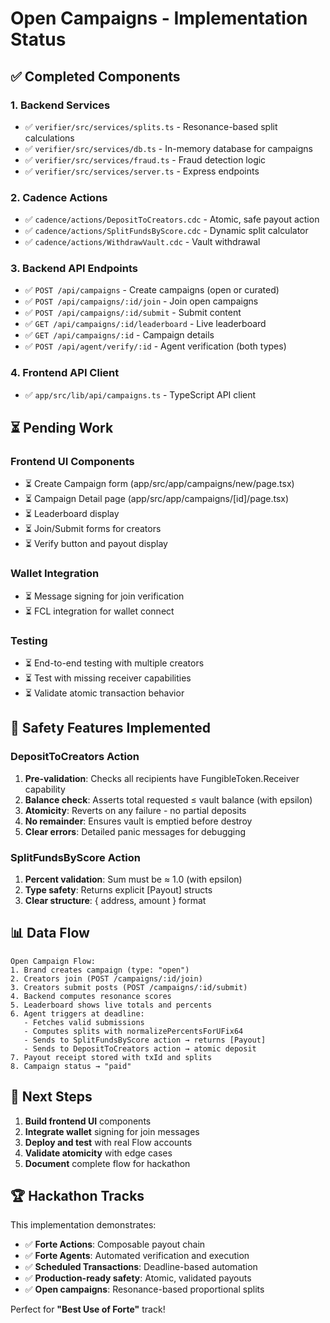 # Open Campaigns - Implementation Status

## ✅ Completed Components

### 1. **Backend Services**
- ✅ `verifier/src/services/splits.ts` - Resonance-based split calculations
- ✅ `verifier/src/services/db.ts` - In-memory database for campaigns
- ✅ `verifier/src/services/fraud.ts` - Fraud detection logic
- ✅ `verifier/src/services/server.ts` - Express endpoints

### 2. **Cadence Actions**
- ✅ `cadence/actions/DepositToCreators.cdc` - Atomic, safe payout action
- ✅ `cadence/actions/SplitFundsByScore.cdc` - Dynamic split calculator
- ✅ `cadence/actions/WithdrawVault.cdc` - Vault withdrawal

### 3. **Backend API Endpoints**
- ✅ `POST /api/campaigns` - Create campaigns (open or curated)
- ✅ `POST /api/campaigns/:id/join` - Join open campaigns
- ✅ `POST /api/campaigns/:id/submit` - Submit content
- ✅ `GET /api/campaigns/:id/leaderboard` - Live leaderboard
- ✅ `GET /api/campaigns/:id` - Campaign details
- ✅ `POST /api/agent/verify/:id` - Agent verification (both types)

### 4. **Frontend API Client**
- ✅ `app/src/lib/api/campaigns.ts` - TypeScript API client

## ⏳ Pending Work

### Frontend UI Components
- ⏳ Create Campaign form (app/src/app/campaigns/new/page.tsx)
- ⏳ Campaign Detail page (app/src/app/campaigns/[id]/page.tsx)
- ⏳ Leaderboard display
- ⏳ Join/Submit forms for creators
- ⏳ Verify button and payout display

### Wallet Integration
- ⏳ Message signing for join verification
- ⏳ FCL integration for wallet connect

### Testing
- ⏳ End-to-end testing with multiple creators
- ⏳ Test with missing receiver capabilities
- ⏳ Validate atomic transaction behavior

## 🔐 Safety Features Implemented

### DepositToCreators Action
1. **Pre-validation**: Checks all recipients have FungibleToken.Receiver capability
2. **Balance check**: Asserts total requested ≤ vault balance (with epsilon)
3. **Atomicity**: Reverts on any failure - no partial deposits
4. **No remainder**: Ensures vault is emptied before destroy
5. **Clear errors**: Detailed panic messages for debugging

### SplitFundsByScore Action
1. **Percent validation**: Sum must be ≈ 1.0 (with epsilon)
2. **Type safety**: Returns explicit [Payout] structs
3. **Clear structure**: { address, amount } format

## 📊 Data Flow

```
Open Campaign Flow:
1. Brand creates campaign (type: "open")
2. Creators join (POST /campaigns/:id/join)
3. Creators submit posts (POST /campaigns/:id/submit)
4. Backend computes resonance scores
5. Leaderboard shows live totals and percents
6. Agent triggers at deadline:
   - Fetches valid submissions
   - Computes splits with normalizePercentsForUFix64
   - Sends to SplitFundsByScore action → returns [Payout]
   - Sends to DepositToCreators action → atomic deposit
7. Payout receipt stored with txId and splits
8. Campaign status → "paid"
```

## 🎯 Next Steps

1. **Build frontend UI** components
2. **Integrate wallet** signing for join messages
3. **Deploy and test** with real Flow accounts
4. **Validate atomicity** with edge cases
5. **Document** complete flow for hackathon

## 🏆 Hackathon Tracks

This implementation demonstrates:
- ✅ **Forte Actions**: Composable payout chain
- ✅ **Forte Agents**: Automated verification and execution
- ✅ **Scheduled Transactions**: Deadline-based automation
- ✅ **Production-ready safety**: Atomic, validated payouts
- ✅ **Open campaigns**: Resonance-based proportional splits

Perfect for **"Best Use of Forte"** track!
